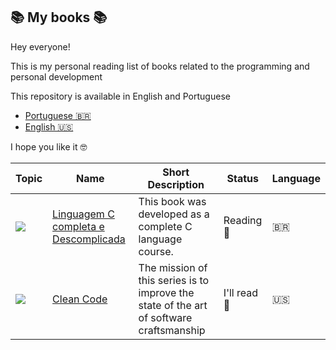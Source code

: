 ##  📚 My books 📚
Hey everyone!

This is my personal reading list of books related to the programming and personal development

This repository is available in English and Portuguese

* [Portuguese 🇧🇷](https://github.com/MilenaCarecho/myBooks/tree/Pt-br)
* [English 🇺🇸](https://github.com/MilenaCarecho/myBooks)


I hope you like it 🤓


|Topic                                                                 | Name                                                                                                                             | Short Description                                          | Status     | Language |
|----------------------------------------------------------------------| ---------------------------------------------------------------------------------------------------------------------------------| ---------------------------------------------------------- | ---------- |----------|
|<img src="https://img.icons8.com/color/48/000000/c-programming.png"/> | [Linguagem C completa e Descomplicada](https://github.com/MilenaCarecho/myBooks/tree/master/LinguagemCCompletaDescomplocada_Andre)       | This book was developed as a complete C language course.                                                    | Reading   📖 |    🇧🇷    |
|<img src="https://img.icons8.com/nolan/64/development-skill.png"/>    | [Clean Code](https://github.com/MilenaCarecho/myBooks/tree/master/Clean%20Code)                                |The mission of this series is to improve the state of the art of software craftsmanship                      | I'll read 📅 |    🇺🇸    |
